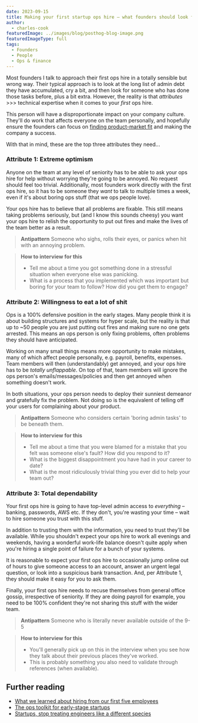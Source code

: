 ```yaml
---
date: 2023-09-15
title: Making your first startup ops hire – what founders should look for
author:
  - charles-cook
featuredImage: ../images/blog/posthog-blog-image.png
featuredImageType: full
tags:
  - Founders
  - People
  - Ops & finance
---
```


Most founders I talk to approach their first ops hire in a totally sensible but wrong way. Their typical approach is to look at the long list of admin debt they have accumulated, cry a bit, and then look for someone who has done those tasks before, plus a bit extra. However, the reality is that _attributes_ >>> technical expertise when it comes to your _first_ ops hire.

This person will have a disproportionate impact on your company culture. They'll do work that affects everyone on the team personally, and hopefully ensure the founders can focus on [finding product-market fit](/blog/product-market-fit-game) and making the company a success. 

With that in mind, these are the top three attributes they need...

### Attribute 1: Extreme optimism

Anyone on the team at any level of seniority has to be able to ask your ops hire for help without worrying they're going to be annoyed. No request should feel too trivial. Additionally, most founders work directly with the first ops hire, so it has to be someone they _want_ to talk to multiple times a week, even if it's about boring ops stuff (that we ops people love).

Your ops hire has to believe that all problems are fixable. This still means taking problems seriously, but (and I know this sounds cheesy) you want your ops hire to relish the opportunity to put out fires and make the lives of the team better as a result.

> **Antipattern**
> Someone who sighs, rolls their eyes, or panics when hit with an annoying problem.

> **How to interview for this**
> - Tell me about a time you got something done in a stressful situation when everyone else was panicking.
> - What is a process that you implemented which was important but boring for your team to follow? How did you get them to engage?

### Attribute 2: Willingness to eat a lot of shit

Ops is a 100% defensive position in the early stages. Many people think it is about building structures and systems for hyper scale, but the reality is that up to ~50 people you are just putting out fires and making sure no one gets arrested. This means an ops person is only fixing problems, often problems they should have anticipated.

Working on many small things means more opportunity to make mistakes, many of which affect people personally, e.g. payroll, benefits, expenses. Team members will then (understandably) get annoyed, and your ops hire has to be _totally unflappable_. On top of that, team members will ignore the ops person's emails/messages/policies and then get annoyed when something doesn't work.

In both situations, your ops person needs to deploy their sunniest demeanor and gratefully fix the problem. Not doing so is the equivalent of telling off your users for complaining about your product.

> **Antipattern**
> Someone who considers certain 'boring admin tasks' to be beneath them.

> **How to interview for this**
> - Tell me about a time that you were blamed for a mistake that you felt was someone else's fault? How did you respond to it?
> - What is the biggest disappointment you have had in your career to date?
> - What is the most ridiculously trivial thing you ever did to help your team out?

### Attribute 3: Total dependability

Your first ops hire is going to have top-level admin access to _everything_ – banking, passwords, AWS etc. If they don't, you're wasting your time – wait to hire someone you trust with this stuff.

In addition to trusting them with the information, you need to trust they'll be available. While you shouldn't expect your ops hire to work all evenings and weekends, having a wonderful work-life balance doesn't quite apply when you're hiring a single point of failure for a bunch of your systems. 

It is reasonable to expect your first ops hire to occasionally jump online out of hours to give someone access to an account, answer an urgent legal question, or look into a suspicious bank transaction. And, per Attribute 1, they should make it easy for you to ask them. 

Finally, your first ops hire needs to recuse themselves from general office gossip, irrespective of seniority. If they are doing payroll for example, you need to be 100% confident they're not sharing this stuff with the wider team.

> **Antipattern**
> Someone who is literally never available outside of the 9-5

> **How to interview for this**
> - You'll generally pick up on this in the interview when you see how they talk about their previous places they've worked.
> - This is probably something you also need to validate through references (when available). 

## Further reading

- [What we learned about hiring from our first five employees](https://posthog.com/blog/posthog-first-five)
- [The ops toolkit for early-stage startups](https://posthog.com/blog/startup-ops-toolkit)
- [Startups, stop treating engineers like a different species](https://posthog.com/blog/stop-treating-engineers-differently)
